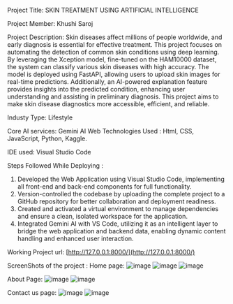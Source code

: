 Project Title: SKIN TREATMENT USING ARTIFICIAL INTELLIGENCE 

Project Member: Khushi Saroj

Project Description: Skin diseases affect millions of people worldwide, and early diagnosis is essential for effective treatment. This project focuses on automating the detection of common skin conditions using deep learning. By leveraging the Xception model, fine-tuned on the
HAM10000 dataset, the system can classify various skin diseases with high accuracy. The model is deployed using FastAPI, allowing users to upload skin images for real-time predictions. Additionally, an AI-powered explanation feature provides insights into the
predicted condition, enhancing user understanding and assisting in preliminary diagnosis. This project aims to make skin disease diagnostics more accessible, efficient, and reliable.

Industy Type: Lifestyle

Core AI services: Gemini AI 
Web Technologies Used : Html, CSS, JavaScript, Python, Kaggle. 

IDE used: Visual Studio Code 

Steps Followed While Deploying :
1. Developed the Web Application using Visual Studio Code, implementing all front-end and back-end components for full functionality.
2. Version-controlled the codebase by uploading the complete project to a GitHub repository for better collaboration and deployment readiness.
3. Created and activated a virtual environment to manage dependencies and ensure a clean, isolated workspace for the application.
4. Integrated Gemini AI with VS Code, utilizing it as an intelligent layer to bridge the web application and backend data, enabling dynamic content handling and enhanced user interaction.


Working Project url: [http://127.0.0.1:8000/](http://127.0.0.1:8000/) 

ScreenShots of the project :
Home page:
![image](https://github.com/user-attachments/assets/a3df61d5-bf0a-4223-8ad2-fc3cc7aeaf8c)
![image](https://github.com/user-attachments/assets/2617e824-e185-410c-97b0-19350475773d)
![image](https://github.com/user-attachments/assets/94d9db0a-55cb-4dc7-bd71-f459d79c83bd)

About Page: 
![image](https://github.com/user-attachments/assets/90818e77-969c-4bc9-9918-b8e9b6f7e13b)
![image](https://github.com/user-attachments/assets/c6ea1781-cd77-4394-b2f1-4facd8636151)

Contact us page:
![image](https://github.com/user-attachments/assets/628182b1-3449-42ec-b69b-cfe0c74a4470)
![image](https://github.com/user-attachments/assets/ba85195b-b7bd-4acf-81bf-bcac80bdc071)











 

